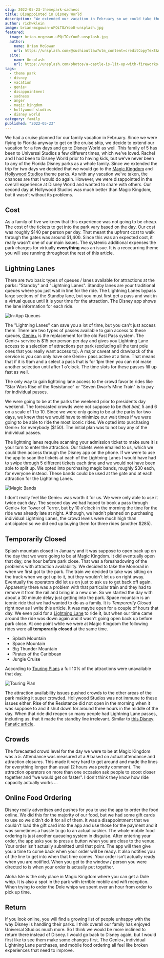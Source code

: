 ```yaml
---
slug: 2022-05-23-themepark-sadness
title: Disappointed in Disney World
description: "We extended our vacation in February so we could take the boys to Disney World and were disappointed in the experience."
author: richwklein
image: brian-mcgowan-uPQiTOzYoo0-unsplash.jpg
featured:
  image: brian-mcgowan-uPQiTOzYoo0-unsplash.jpg
  author:
    name: Brian McGowan
    url: https://unsplash.com/@sushioutlaw?utm_content=creditCopyText&utm_medium=referral&utm_source=unsplash
  site:
    name: Unsplash
    url: https://unsplash.com/photos/a-castle-is-lit-up-with-fireworks-at-night-uPQiTOzYoo0?utm_content=creditCopyText&utm_medium=referral&utm_source=unsplash
tags:
  - theme park
  - disney
  - vacation
  - genie+
  - disappointment
  - sadness
  - anger
  - magic kingdom
  - hollywood studios
  - disney world
category: family
published: "2022-05-23"
---
```

  
We had a cruise planned for our family vacation in February. Since we were flying to Florida anyway to get on the cruise ship, we decide to extend our vacation for a few days and go to Disney World as well. This family of 5 has been to Universal Studios a few different times, which we've loved. Rachel and I had been to Disney World prior to having kids, but we've never been to any of the Florida Disney parks as a whole family. Since we extended the trip for two days we decided that we would go to the [Magic Kingdom](https://disneyworld.disney.go.com/destinations/magic-kingdom/) and [Hollywood Studios](https://disneyworld.disney.go.com/destinations/hollywood-studios/) theme parks. As with any vacation we've taken, the chances are that I would do again. However, we were disappointed in the overall experience at Disney World and wanted to share with others. Our second day at Hollywood Studios was much better than Magic Kingdom, but it wasn't without its problems.

## Cost

As a family of five we knew that this experience was not going to be cheap. The cost of the tickets to get into the park vary based on the day. Our cost was roughly $140 per person per day. That meant the upfront cost to walk through the gates was around $1,400. Since this was an expected cost, it really wasn't one of our main issues. The systemic additional expenses the park charges for virtually **everything** was an issue. It is a reoccurring theme you will see running throughout the rest of this article.  

## Lightning Lanes

There are two basic types of queues / lanes available for attractions at the parks: "Standby" and "Lightning Lanes". Standby lanes are your traditional queues where you just wait in line for the ride. The Lightning Lanes bypass large sections of the Standby lane, but you must first get a pass and wait in a virtual queue until it is your time for the attraction. The Disney app shows the lane information for each ride.

![In-App Queues](inapp-queues-display.jpg)

The "Lightning Lanes" can save you a lot of time, but you can't just access them. There are two types of passes available to gain access to these queues, [Genie+](https://disneyworld.disney.go.com/genie/?int_cmp=INS-intWDWtoWDW-Genie) is the replacement for the old Fast Pass system. The Genie+ service is $15 per person per day and gives you Lightning Lane access to a selection of attractions per park (excluding all the tent pole ones that you really want access to). A major caveat and drawback of the service is you can only have one Genie+ pass active at a time. That means that if it is 9am and a select a pass that is for 1pm then you can not make another selection until after 1 o'clock. The time slots for these passes fill up fast as well.

The only way to gain lightning lane access to the crowd favorite rides like "Star Wars Rise of the Resistance" or "Seven Dwarfs Mine Train" is to pay for individual passes.

We were going to be at the parks the weekend prior to presidents day weekend. The forecasted crowds were not suppose to be *that bad*, 5 and 6 on a scale of 1 to 10. Since we were only going to be at the parks for two days, we knew that we would have to minimize our wait times if we were going to be able to ride the most iconic rides. We opted into purchasing Genie+ for everybody ($150). The initial plan was to not buy any of the individual passes. 

The lightning lanes require scanning your admission ticket to make sure it is your turn to enter the attraction. Our tickets were emailed to us, which we could then access through the Disney app on the phone. If we were to use the app to scan the tickets at each of the Lightning Lanes I would have had to swipe through 5 different tickets each time and we would not have been able to split up. We opted into purchasing magic bands, roughly $30 each, for everyone instead. These bands could be used at the gate and at each attraction for the Lightning Lanes.

![Magic Bands](magic-bands.png)

I don't really feel like Genie+ was worth it for us. We were only able to use it twice each day. The second day we had hoped to book a pass through Genie+ for Tower of Terror, but by 10 o'clock in the morning the time for the ride was already late at night. Although, we hadn't planned on purchasing individual Lightning Lanes, the crowd levels were much high than anticipated so we did end up buying them for three rides (another $285). 

## Temporarily Closed

Splash mountain closed in January and it was suppose to open back up on the day that we were going to be at Magic Kingdom. It did eventually open that day; one hour before park close. That was a foreshadowing of the problems with attraction availability. We decided to take the Monorail in when we first got to the park. The train we decided to take was sitting on the track when we got up to it, but they wouldn't let us on right away. Eventually the operators did let us on just to ask us to get back off again. Apparently there was a problem with that particular train and they had to remove it from the rail and bring in a new one. So we started the day with about a 30 minute delay just getting into the park. Space mountain is an iconic ride that we had wanted to do as a family. It is *Temporarily Closed* right now as I write this article. It was maybe open for a couple of hours that day. We even paid for a [Lightning Lane](#lightning-lanes) to ride it, but when our time came around the ride was down again and it wasn't going open back up before park close. At one point while we were at Magic Kingdom the following rides were all **temporarily closed** at the same time.

* Splash Mountain
* Space Mountain
* Big Thunder Mountain
* Pirates of the Caribbean
* Jungle Cruise

According to [Touring Plans](https://touringplans.com/) a full 10% of the attractions were unavailable that day.

![Touring Plan](touring-plan.png)

The attraction availability issues pushed crowds to the other areas of the park making it super crowded. Hollywood Studios was not immune to these issues either. Rise of the Resistance did not open in the morning when it was suppose to and it shut down for around three hours in the middle of the day. When that ride did reopen so many people had Lightning Lane passes, including us, that it made the standby line irrelevant. Similar to [this Disney Fanatic article](https://www.disneyfanatic.com/lightning-lane-left-space-mountain-standby-line-broken-tb1/?fbclid=IwAR0r0dv10KqBxBCZBP6XTrtJpqESliVPrXP1Qjc5Huk03XkBVnv30RytqSo).

## Crowds

The forecasted crowd level for the day we were to be at Magic Kingdom was a *5*. Attendance was measured at a *9* based on actual attendance and attraction closures. This made it very hard to get around and made the lines for everything longer than usual (2 hours was pretty common). The attraction operators on more than one occasion ask people to scoot closer together and "we would get on faster". I don't think they know how ride capacity actually works &#8230;

## Online Food Ordering

Disney really advertises and pushes for you to use the app to order the food online. We did this for the majority of our food, but we had some gift cards to use so we didn't do it for all of them. It was a disappointment that we couldn't load the gift card into the app and use those for the payment and it was sometimes a hassle to go to an actual cashier. The whole mobile food ordering is just another queueing system in disguise. After entering your order, the app asks you to press a button when you are close to the venue. Your order isn't actually submitted until that point. The app will then give you a time to come back when your order will be ready. It also notifies you of the line to get into when that time comes. Your order isn't actually ready when you are notified. When you get to the window / person you were directed to is when your order is actually put together.

Aloha Isle is the only place in Magic Kingdom where you can get a Dole whip. It is also a spot in the park with terrible mobile and wifi reception. When trying to order the Dole whips we spent over an hour from order to pick up time.

## Return

If you look online, you will find a growing list of people unhappy with the way Disney is handling their parks. I think overall our family has enjoyed Universal Studios much more. So I think we would be more inclined to return there instead of Disney. I would go back to Disney again, but I would first like to see them make some changes first. The Genie+, individual Lightning Lane purchases, and mobile food ordering all feel like broken experiences that need to improve. 
